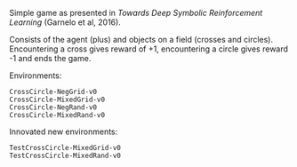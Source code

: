 Simple game as presented in *Towards Deep Symbolic Reinforcement Learning* (Garnelo et al, 2016).

Consists of the agent (plus) and objects on a field (crosses and circles). Encountering a cross gives reward of +1, encountering a circle gives reward -1 and ends the game.

Environments:

    CrossCircle-NegGrid-v0
    CrossCircle-MixedGrid-v0
    CrossCircle-NegRand-v0
    CrossCircle-MixedRand-v0
    
Innovated new environments:
    
    TestCrossCircle-MixedGrid-v0
    TestCrossCircle-MixedRand-v0
